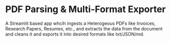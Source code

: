 # PDF Parsing & Multi-Format Exporter

<p> A Streamlit based app whcih ingests a Heterogeous PDFs like Invoices, Research Papers, Resumes, etc., and extracts the data from the document and cleans it and exports it into desired formats like txt/JSON/md.<p>
